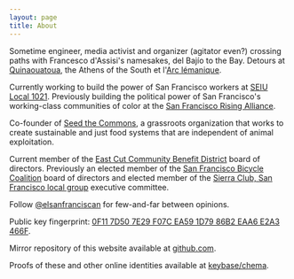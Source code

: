 ```yaml
---
layout: page
title: About
---
```

Sometime engineer, media activist and organizer (agitator even?) crossing paths with Francesco d'Assisi's namesakes, del Bajío to the Bay. Detours at [Quinaouatoua](https://en.wikipedia.org/wiki/Iroquois_settlement_of_the_north_shore_of_Lake_Ontario), the Athens of the South et l'[Arc lémanique](http://switzerland.indymedia.org/fr/).

Currently working to build the power of San Francisco workers at [SEIU Local 1021](https://www.seiu1021.org/). Previously building the political power of San Francisco's working-class communities of color at the [San Francisco Rising Alliance](http://www.sfrising.org/).

Co-founder of [Seed the Commons](https://seedthecommons.org/), a grassroots organization that works to create sustainable and just food systems that are independent of animal exploitation.

Current member of the [East Cut Community Benefit District](http://theeastcut.org/about-us/) board of directors. Previously an elected member of the [San Francisco Bicycle Coalition](http://www.sfbike.org/about/board-of-directors/) board of directors and elected member of the [Sierra Club, San Francisco local group](https://www.sierraclub.org/san-francisco-bay/leadership-roster#sf) executive committee.

Follow [@elsanfranciscan](https://twitter.com/elsanfranciscan) for few-and-far between opinions.

Public key fingerprint: [0F11 7D50 7E29 F07C EA59 1D79 86B2 EAA6 E2A3 466F](https://keybase.io/chema/key.asc).

Mirror repository of this website available at [github.com](https://github.com/chema/sanfranciscan/commits/master).

Proofs of these and other online identities available at [keybase/chema](https://keybase.io/chema).
